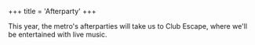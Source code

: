 +++
title = 'Afterparty'
+++

This year, the metro's afterparties will take us to Club Escape, where we'll be entertained with live music.
